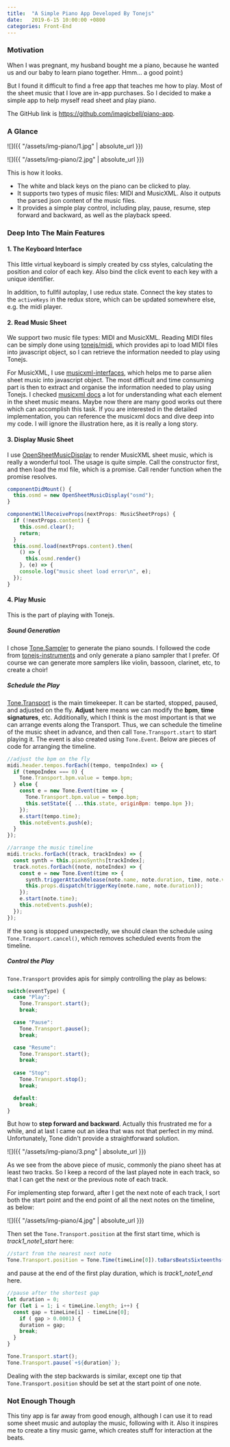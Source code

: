```yaml
---
title:  "A Simple Piano App Developed By Tonejs"
date:   2019-6-15 10:00:00 +0800
categories: Front-End
---
```




### Motivation

When I was pregnant, my husband bought me a piano, because he wanted us and our baby to learn piano together. Hmm... a good point:)

But I found it difficult to find a free app that teaches me how to play. Most of the sheet music that I love are in-app purchases. So I decided to make a simple app to help myself read sheet and play piano.

The GitHub link is https://github.com/imagicbell/piano-app.

### A Glance

![]({{ "/assets/img-piano/1.jpg" | absolute_url }})

![]({{ "/assets/img-piano/2.jpg" | absolute_url }})

This is how it looks. 

* The white and black keys on the piano can be clicked to play.
* It supports two types of music files: MIDI and MusicXML. Also it outputs the parsed json content of the music files.
* It provides a simple play control, including play, pause, resume, step forward and backward, as well as the playback speed.

### Deep Into The Main Features

#### 1. The Keyboard Interface

This little virtual keyboard is simply created by css styles, calculating the position and color of each key. Also bind the click event to each key with a unique identifier. 

In addition, to fullfil autoplay, I use redux state. Connect the key states to the `activeKeys` in the redux store, which can be updated somewhere else, e.g. the midi player.

#### 2. Read Music Sheet

We support two music file types: MIDI and MusicXML. Reading MIDI files can be simply done using [tonejs/midi](https://github.com/Tonejs/Midi), which provides api to load MIDI files into javascript object, so I can retrieve the information needed to play using Tonejs. 

For MusicXML, I use [musicxml-interfaces](https://github.com/jnetterf/musicxml-interfaces), which helps me to parse alien sheet music into javascript object. The most difficult and time consuming part is then to extract and organise the information needed to play using Tonejs. I checked [musicxml docs](https://www.musicxml.com/tutorial/) a lot for understanding what each element in the sheet music means. Maybe now there are many good works out there which can accomplish this task. If you are interested in the detailed implementation, you can reference the musicxml docs and dive deep into my code. I will ignore the illustration here, as it is really a long story.

#### 3. Display Music Sheet

I use [OpenSheetMusicDisplay](https://github.com/opensheetmusicdisplay/opensheetmusicdisplay) to render MusicXML sheet music, which is really a wonderful tool. The usage is quite simple. Call the constructor first, and then load the mxl file, which is a promise. Call render function when the promise resolves.

```javascript
componentDidMount() {
  this.osmd = new OpenSheetMusicDisplay("osmd");
}

componentWillReceiveProps(nextProps: MusicSheetProps) {
  if (!nextProps.content) {
    this.osmd.clear();
    return;
  }
  this.osmd.load(nextProps.content).then(
    () => {
      this.osmd.render()
    }, (e) => {
    console.log("music sheet load error\n", e);
  });
}
```

#### 4. Play Music

This is the part of playing with Tonejs. 

##### Sound Generation

I chose [Tone.Sampler](https://tonejs.github.io/docs/Sampler.html) to generate the piano sounds. I followed the code from [tonejs-instruments](https://github.com/nbrosowsky/tonejs-instruments) and only generate a piano sampler that I prefer. Of course we can generate more samplers like violin, bassoon, clarinet, etc, to create a choir!

##### Schedule the Play

[Tone.Transport](https://tonejs.github.io/docs/Transport) is the main timekeeper. It can be started, stopped, paused, and adjusted on the fly. **Adjust** here means we can modify the **bpm**, **time signatures**, etc. Additionally, which I think is the most important is that we can arrange events along the Transport. Thus, we can schedule the timeline of the music sheet in advance, and then call `Tone.Transport.start` to start playing it. The event is also created using `Tone.Event`. Below are pieces of code for arranging the timeline.

```javascript
//adjust the bpm on the fly
midi.header.tempos.forEach((tempo, tempoIndex) => {
  if (tempoIndex === 0) {
    Tone.Transport.bpm.value = tempo.bpm;
  } else {
    const e = new Tone.Event(time => {
      Tone.Transport.bpm.value = tempo.bpm;
      this.setState({ ...this.state, originBpm: tempo.bpm });
    });
    e.start(tempo.time);
    this.noteEvents.push(e);
  }
});
```

```javascript
//arrange the music timeline
midi.tracks.forEach((track, trackIndex) => {
  const synth = this.pianoSynths[trackIndex];
  track.notes.forEach((note, noteIndex) => {
    const e = new Tone.Event(time => {
      synth.triggerAttackRelease(note.name, note.duration, time, note.velocity);
      this.props.dispatch(triggerKey(note.name, note.duration));
    });
    e.start(note.time);
    this.noteEvents.push(e);
  });
});
```

If the song is stopped unexpectedly, we should clean the schedule using `Tone.Transport.cancel()`, which removes scheduled events from the timeline.

##### Control the Play

`Tone.Transport` provides apis for simply controlling the play as belows:

```javascript
switch(eventType) {
  case "Play": 
    Tone.Transport.start();
    break;

  case "Pause":
    Tone.Transport.pause();
    break;

  case "Resume":
    Tone.Transport.start();
    break;
    
  case "Stop":
    Tone.Transport.stop();
    break;

  default:
    break;
}
```

But how to **step forward and backward**. Actually this frustrated me for a while, and at last I came out an idea that was not that perfect in my mind. Unfortunately, Tone didn't provide a straightforward solution. 

![]({{ "/assets/img-piano/3.png" | absolute_url }})

As we see from the above piece of music, commonly the piano sheet has at least two tracks. So I keep a record of the last played note in each track, so that I can get the next or the previous note of each track. 

For implementing step forward, after I get the next note of each track, I sort both the start point and the end point of all the next notes on the timeline, as below:

![]({{ "/assets/img-piano/4.jpg" | absolute_url }})

Then set the `Tone.Transport.position` at the first start time, which is *track1_note1_start* here:

```javascript
//start from the nearest next note
Tone.Transport.position = Tone.Time(timeLine[0]).toBarsBeatsSixteenths();
```

and pause at the end of the first play duration, which is *track1_note1_end* here.

```javascript
//pause after the shortest gap
let duration = 0;
for (let i = 1; i < timeLine.length; i++) {
  const gap = timeLine[i] - timeLine[0];
    if ( gap > 0.0001) {
    duration = gap;
    break;
  }
}

Tone.Transport.start();
Tone.Transport.pause(`+${duration}`); 
```

Dealing with the step backwards is similar, except one tip that `Tone.Transport.position` should be set at the start point of one note.



### Not Enough Though

This tiny app is far away from good enough, although I can use it to read some sheet music and autoplay the music, following with it. Also it inspires me to create a tiny music game, which creates stuff for interaction at the beats. 









